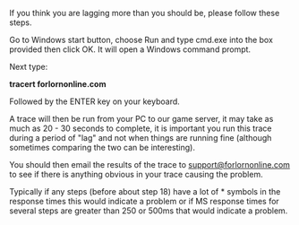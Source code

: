 If you think you are lagging more than you should be, please follow these steps.

Go to Windows start button, choose Run and type cmd.exe into the box provided then click OK. It will open a Windows command prompt.

Next type:

**tracert forlornonline.com**

Followed by the ENTER key on your keyboard.

A trace will then be run from your PC to our game server, it may take as much as 20 - 30 seconds to complete, it is important you run this trace during a period of "lag" and not when things are running fine (although sometimes comparing the two can be interesting).

You should then email the results of the trace to [support@forlornonline.com](mailto:support@forlornonline.com) to see if there is anything obvious in your trace causing the problem.

Typically if any steps (before about step 18) have a lot of \* symbols in the response times this would indicate a problem or if MS response times for several steps are greater than 250 or 500ms that would indicate a problem.